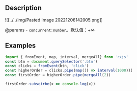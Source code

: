 ## Description

![[../../img/Pasted image 20221206142005.png]]

@params - `concurrent:number`。默认值：+∞


## Examples

```ts
import { fromEvent, map, interval, mergeAll} from 'rxjs'
const btn = document.querySelector('.btn')
const clicks = fromEvent(btn, 'click')
const higherOrder = clicks.pipe(map(() => interval(1000)))
const firstOrder = higherOrder.pipe(mergeAll(2))

firstOrder.subscirbe(x => console.log(x))
```

